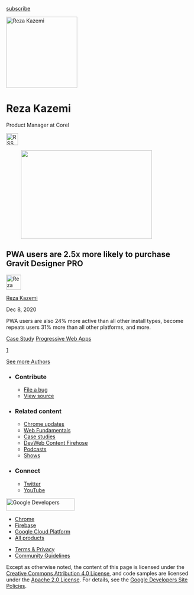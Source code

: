 <a href="/newsletter/" class="gc-analytics-event w-actions__fab w-actions__fab--subscribe"><span>subscribe</span></a>

<img src="https://web-dev.imgix.net/image/admin/eXpk44oNMpOnNPLrMOMm.jpg?auto=format" alt="Reza Kazemi" class="w-author-page__image" sizes="(min-width: 481px) 192px, 128px" srcset="https://web-dev.imgix.net/image/admin/eXpk44oNMpOnNPLrMOMm.jpg?auto=format&amp;w=128 128w, https://web-dev.imgix.net/image/admin/eXpk44oNMpOnNPLrMOMm.jpg?auto=format&amp;w=146 146w, https://web-dev.imgix.net/image/admin/eXpk44oNMpOnNPLrMOMm.jpg?auto=format&amp;w=166 166w, https://web-dev.imgix.net/image/admin/eXpk44oNMpOnNPLrMOMm.jpg?auto=format&amp;w=190 190w, https://web-dev.imgix.net/image/admin/eXpk44oNMpOnNPLrMOMm.jpg?auto=format&amp;w=216 216w, https://web-dev.imgix.net/image/admin/eXpk44oNMpOnNPLrMOMm.jpg?auto=format&amp;w=246 246w, https://web-dev.imgix.net/image/admin/eXpk44oNMpOnNPLrMOMm.jpg?auto=format&amp;w=281 281w, https://web-dev.imgix.net/image/admin/eXpk44oNMpOnNPLrMOMm.jpg?auto=format&amp;w=320 320w, https://web-dev.imgix.net/image/admin/eXpk44oNMpOnNPLrMOMm.jpg?auto=format&amp;w=365 365w, https://web-dev.imgix.net/image/admin/eXpk44oNMpOnNPLrMOMm.jpg?auto=format&amp;w=384 384w" width="192" height="192" />

# Reza Kazemi

Product Manager at Corel

<a href="/authors/rezakazemi/feed.xml" class="w-author-page__link"><img src="/images/icons/rss.svg" alt="RSS Feed" class="w-author-page__icon" width="32" height="32" /></a>

<a href="/gravit-designer/" class="w-card-base__link"></a>

<figure><img src="https://web-dev.imgix.net/image/admin/RctR9tZPmHeBUrsuMFCh.png?auto=format&amp;fit=crop&amp;h=240&amp;w=354" class="w-card-base__image" sizes="(min-width: 354px) 354px, calc(100vw - 48px)" srcset="https://web-dev.imgix.net/image/admin/RctR9tZPmHeBUrsuMFCh.png?fit=crop&amp;h=240&amp;w=354&amp;auto=format&amp;dpr=1&amp;q=75, https://web-dev.imgix.net/image/admin/RctR9tZPmHeBUrsuMFCh.png?fit=crop&amp;h=240&amp;w=354&amp;auto=format&amp;dpr=2&amp;q=50 2x, https://web-dev.imgix.net/image/admin/RctR9tZPmHeBUrsuMFCh.png?fit=crop&amp;h=240&amp;w=354&amp;auto=format&amp;dpr=3&amp;q=35 3x, https://web-dev.imgix.net/image/admin/RctR9tZPmHeBUrsuMFCh.png?fit=crop&amp;h=240&amp;w=354&amp;auto=format&amp;dpr=4&amp;q=23 4x, https://web-dev.imgix.net/image/admin/RctR9tZPmHeBUrsuMFCh.png?fit=crop&amp;h=240&amp;w=354&amp;auto=format&amp;dpr=5&amp;q=20 5x" width="354" height="240" /></figure>

<a href="/gravit-designer/" class="w-card-base__link"></a>

## PWA users are 2.5x more likely to purchase Gravit Designer PRO

[<img src="https://web-dev.imgix.net/image/admin/eXpk44oNMpOnNPLrMOMm.jpg?auto=format&amp;fit=crop&amp;h=40&amp;w=40" alt="Reza Kazemi" class="w-author__image w-author__image--small" sizes="(min-width: 40px) 40px, calc(100vw - 48px)" srcset="https://web-dev.imgix.net/image/admin/eXpk44oNMpOnNPLrMOMm.jpg?fit=crop&amp;h=40&amp;w=40&amp;auto=format&amp;dpr=1&amp;q=75, https://web-dev.imgix.net/image/admin/eXpk44oNMpOnNPLrMOMm.jpg?fit=crop&amp;h=40&amp;w=40&amp;auto=format&amp;dpr=2&amp;q=50 2x, https://web-dev.imgix.net/image/admin/eXpk44oNMpOnNPLrMOMm.jpg?fit=crop&amp;h=40&amp;w=40&amp;auto=format&amp;dpr=3&amp;q=35 3x, https://web-dev.imgix.net/image/admin/eXpk44oNMpOnNPLrMOMm.jpg?fit=crop&amp;h=40&amp;w=40&amp;auto=format&amp;dpr=4&amp;q=23 4x, https://web-dev.imgix.net/image/admin/eXpk44oNMpOnNPLrMOMm.jpg?fit=crop&amp;h=40&amp;w=40&amp;auto=format&amp;dpr=5&amp;q=20 5x" width="40" height="40" />](/authors/rezakazemi/)

<span class="w-author__name"><a href="/authors/rezakazemi/" class="w-author__name-link">Reza Kazemi</a></span>

Dec 8, 2020

<a href="/gravit-designer/" class="w-card-base__link"></a>

PWA users are also 24% more active than all other install types, become repeats users 31% more than all other platforms, and more.

<a href="/tags/case-study/" class="w-chip">Case Study</a> <a href="/tags/progressive-web-apps/" class="w-chip">Progressive Web Apps</a>

<a href="/authors/rezakazemi/" class="w-pagination__link w-pagination__link--active">1</a>

<a href="/authors" class="w-button">See more Authors</a>

- ### Contribute

  - <a href="https://github.com/GoogleChrome/web.dev/issues/new?assignees=&amp;labels=bug&amp;template=bug_report.md&amp;title=" class="w-footer__linkbox-link">File a bug</a>
  - <a href="https://github.com/googlechrome/web.dev" class="w-footer__linkbox-link">View source</a>

- ### Related content

  - <a href="https://blog.chromium.org/" class="w-footer__linkbox-link">Chrome updates</a>
  - <a href="https://developers.google.com/web/" class="w-footer__linkbox-link">Web Fundamentals</a>
  - <a href="https://developers.google.com/web/showcase/" class="w-footer__linkbox-link">Case studies</a>
  - <a href="https://devwebfeed.appspot.com/" class="w-footer__linkbox-link">DevWeb Content Firehose</a>
  - <a href="/podcasts/" class="w-footer__linkbox-link">Podcasts</a>
  - <a href="/shows/" class="w-footer__linkbox-link">Shows</a>

- ### Connect

  - <a href="https://www.twitter.com/ChromiumDev" class="w-footer__linkbox-link">Twitter</a>
  - <a href="https://www.youtube.com/user/ChromeDevelopers" class="w-footer__linkbox-link">YouTube</a>

<a href="https://developers.google.com/" class="w-footer__utility-logo-link"><img src="/images/lockup-color.png" alt="Google Developers" class="w-footer__utility-logo" width="185" height="33" /></a>

- <a href="https://developer.chrome.com/" class="w-footer__utility-link">Chrome</a>
- <a href="https://firebase.google.com/" class="w-footer__utility-link">Firebase</a>
- <a href="https://cloud.google.com/" class="w-footer__utility-link">Google Cloud Platform</a>
- <a href="https://developers.google.com/products" class="w-footer__utility-link">All products</a>

<!-- -->

- <a href="https://policies.google.com/" class="w-footer__utility-link">Terms &amp; Privacy</a>
- <a href="/community-guidelines/" class="w-footer__utility-link">Community Guidelines</a>

Except as otherwise noted, the content of this page is licensed under the [Creative Commons Attribution 4.0 License](https://creativecommons.org/licenses/by/4.0/), and code samples are licensed under the [Apache 2.0 License](https://www.apache.org/licenses/LICENSE-2.0). For details, see the [Google Developers Site Policies](https://developers.google.com/terms/site-policies).
